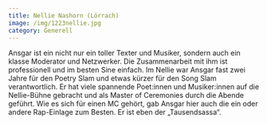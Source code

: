 ```yaml
---
title: Nellie Nashorn (Lörrach)
image: /img/1223nellie.jpg
category: Generell
---
```

Ansgar ist ein nicht nur ein toller Texter und Musiker, sondern auch ein klasse Moderator und Netzwerker. Die Zusammenarbeit mit ihm ist professionell und im besten Sine einfach. Im Nellie war Ansgar fast zwei Jahre für den Poetry Slam und etwas kürzer für den Song Slam verantwortlich. Er hat viele spannende Poet:innen und Musiker:innen auf die Nellie-Bühne gebracht und als Master of Ceremonies durch die Abende geführt. Wie es sich für einen MC gehört, gab Ansgar hier auch die ein oder andere Rap-Einlage zum Besten. Er ist eben der „Tausendsassa“.